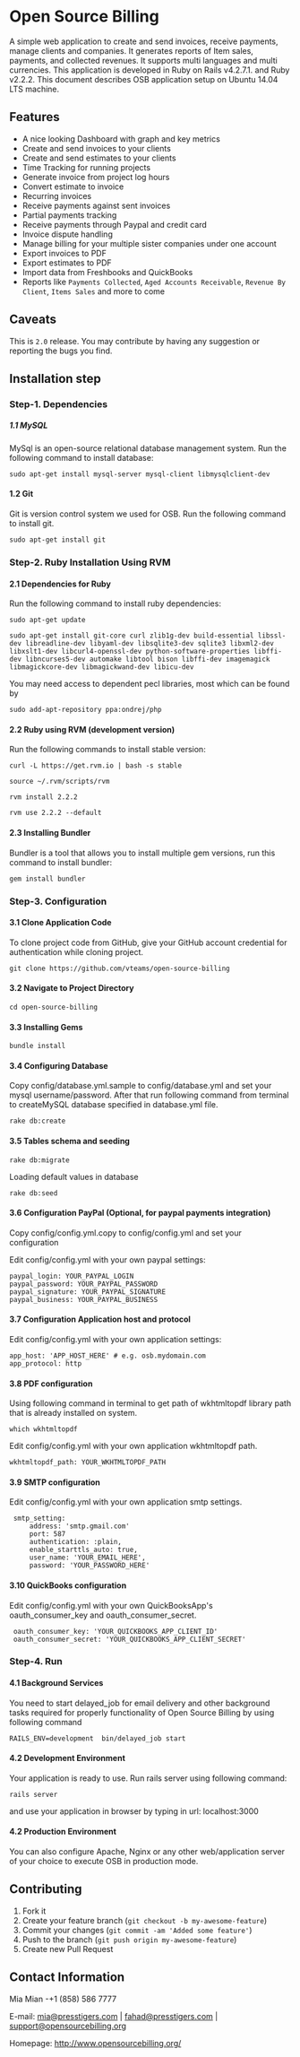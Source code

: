 Open Source Billing
===================

A simple web application to create and send invoices, receive payments, manage clients and companies. It generates reports of Item sales, payments, and collected revenues. It supports multi languages and multi currencies. This application is developed in Ruby on Rails v4.2.7.1. and Ruby v2.2.2. This document describes OSB application setup on Ubuntu 14.04 LTS machine.

Features
---------

* A nice looking Dashboard with graph and key metrics
* Create and send invoices to your clients
* Create and send estimates to your clients
* Time Tracking for running projects
* Generate invoice from project log hours
* Convert estimate to invoice
* Recurring invoices
* Receive payments against sent invoices
* Partial payments tracking
* Receive payments through Paypal and credit card
* Invoice dispute handling
* Manage billing for your multiple sister companies under one account
* Export invoices to PDF
* Export estimates to PDF
* Import data from Freshbooks and QuickBooks
* Reports like `Payments Collected`, `Aged Accounts Receivable`, `Revenue By Client`, `Items Sales` and more to come


Caveats
-------
This is `2.0` release. You may contribute by having any suggestion or reporting the bugs you find.

## Installation step
### Step-1. Dependencies
#####  1.1 MySQL
MySql is an open-source relational database management system. Run the following command to install database:

    sudo apt-get install mysql-server mysql-client libmysqlclient-dev

#### 1.2 Git
Git is version control system we used for OSB. Run the following command to install git.
    
    sudo apt-get install git
    
### Step-2. Ruby Installation Using RVM

#### 2.1 Dependencies for Ruby
Run the following command to install ruby dependencies:

    sudo apt-get update

    sudo apt-get install git-core curl zlib1g-dev build-essential libssl-dev libreadline-dev libyaml-dev libsqlite3-dev sqlite3 libxml2-dev libxslt1-dev libcurl4-openssl-dev python-software-properties libffi-dev libncurses5-dev automake libtool bison libffi-dev imagemagick libmagickcore-dev libmagickwand-dev libicu-dev

You may need access to dependent pecl libraries, most which can be found by

    sudo add-apt-repository ppa:ondrej/php
    
#### 2.2 Ruby using RVM (development version)
Run the following commands to install stable version:

    curl -L https://get.rvm.io | bash -s stable

    source ~/.rvm/scripts/rvm

    rvm install 2.2.2

    rvm use 2.2.2 --default

#### 2.3 Installing Bundler
Bundler is a tool that allows you to install multiple gem versions, run this command to install bundler:

    gem install bundler

### Step-3. Configuration

#### 3.1 Clone Application Code
To clone project code from GitHub, give your GitHub account credential for authentication while cloning project.
    
    git clone https://github.com/vteams/open-source-billing


#### 3.2 Navigate to Project Directory

    cd open-source-billing

#### 3.3 Installing Gems

    bundle install
#### 3.4 Configuring Database
Copy config/database.yml.sample to config/database.yml and set your mysql username/password. After that run following command from terminal to createMySQL database specified in database.yml file.

    rake db:create

#### 3.5 Tables schema and seeding

    rake db:migrate

Loading default values in database

    rake db:seed
#### 3.6 Configuration PayPal (Optional, for paypal payments integration)
Copy config/config.yml.copy to config/config.yml and set your configuration

Edit config/config.yml with your own paypal settings:
    
    paypal_login: YOUR_PAYPAL_LOGIN
    paypal_password: YOUR_PAYPAL_PASSWORD
    paypal_signature: YOUR_PAYPAL_SIGNATURE
    paypal_business: YOUR_PAYPAL_BUSINESS

#### 3.7 Configuration Application host and protocol
Edit config/config.yml with your own application settings:

    app_host: 'APP_HOST_HERE' # e.g. osb.mydomain.com
    app_protocol: http

#### 3.8 PDF configuration
Using following command in terminal to get path of wkhtmltopdf library path that is already installed on system.

    which wkhtmltopdf

Edit config/config.yml with your own application wkhtmltopdf path.

    wkhtmltopdf_path: YOUR_WKHTMLTOPDF_PATH
	
#### 3.9 SMTP configuration 
Edit config/config.yml with your own application smtp settings.

     smtp_setting:
         address: 'smtp.gmail.com'
         port: 587
         authentication: :plain,
         enable_starttls_auto: true,
         user_name: 'YOUR_EMAIL_HERE',
         password: 'YOUR_PASSWORD_HERE'

#### 3.10 QuickBooks configuration
Edit config/config.yml with your own QuickBooksApp's oauth_consumer_key and oauth_consumer_secret.

     oauth_consumer_key: 'YOUR_QUICKBOOKS_APP_CLIENT_ID'
     oauth_consumer_secret: 'YOUR_QUICKBOOKS_APP_CLIENT_SECRET'

### Step-4. Run
#### 4.1 Background Services
You need to start delayed_job for email delivery and other background tasks required for properly functionality of Open Source Billing by using following command

    RAILS_ENV=development  bin/delayed_job start

#### 4.2 Development Environment
Your application is ready to use.  Run rails server using following command:

    rails server

and use your application in browser by typing in url: localhost:3000

#### 4.2 Production Environment

You can also configure Apache, Nginx or any other web/application server of your choice to execute OSB in production mode.

Contributing
------------

1. Fork it
2. Create your feature branch (`git checkout -b my-awesome-feature`)
3. Commit your changes (`git commit -am 'Added some feature'`)
4. Push to the branch (`git push origin my-awesome-feature`)
5. Create new Pull Request

Contact Information
-------------------
Mia Mian
-+1 (858) 586 7777

E-mail: <mia@presstigers.com> | <fahad@presstigers.com> | <support@opensourcebilling.org>

Homepage: <http://www.opensourcebilling.org/>
